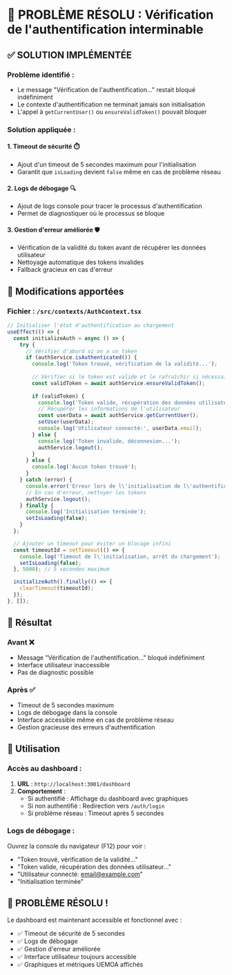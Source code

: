 # 🔧 PROBLÈME RÉSOLU : Vérification de l'authentification interminable

## ✅ SOLUTION IMPLÉMENTÉE

### **Problème identifié** :
- Le message "Vérification de l'authentification..." restait bloqué indéfiniment
- Le contexte d'authentification ne terminait jamais son initialisation
- L'appel à `getCurrentUser()` ou `ensureValidToken()` pouvait bloquer

### **Solution appliquée** :

#### **1. Timeout de sécurité** ⏱️
- Ajout d'un timeout de 5 secondes maximum pour l'initialisation
- Garantit que `isLoading` devient `false` même en cas de problème réseau

#### **2. Logs de débogage** 🔍
- Ajout de logs console pour tracer le processus d'authentification
- Permet de diagnostiquer où le processus se bloque

#### **3. Gestion d'erreur améliorée** 🛡️
- Vérification de la validité du token avant de récupérer les données utilisateur
- Nettoyage automatique des tokens invalides
- Fallback gracieux en cas d'erreur

## 🔧 **Modifications apportées**

### **Fichier** : `/src/contexts/AuthContext.tsx`

```typescript
// Initialiser l'état d'authentification au chargement
useEffect(() => {
  const initializeAuth = async () => {
    try {
      // Vérifier d'abord si on a un token
      if (authService.isAuthenticated()) {
        console.log('Token trouvé, vérification de la validité...');
        
        // Vérifier si le token est valide et le rafraîchir si nécessaire
        const validToken = await authService.ensureValidToken();
        
        if (validToken) {
          console.log('Token valide, récupération des données utilisateur...');
          // Récupérer les informations de l'utilisateur
          const userData = await authService.getCurrentUser();
          setUser(userData);
          console.log('Utilisateur connecté:', userData.email);
        } else {
          console.log('Token invalide, déconnexion...');
          authService.logout();
        }
      } else {
        console.log('Aucun token trouvé');
      }
    } catch (error) {
      console.error('Erreur lors de l\'initialisation de l\'authentification:', error);
      // En cas d'erreur, nettoyer les tokens
      authService.logout();
    } finally {
      console.log('Initialisation terminée');
      setIsLoading(false);
    }
  };

  // Ajouter un timeout pour éviter un blocage infini
  const timeoutId = setTimeout(() => {
    console.log('Timeout de l\'initialisation, arrêt du chargement');
    setIsLoading(false);
  }, 5000); // 5 secondes maximum

  initializeAuth().finally(() => {
    clearTimeout(timeoutId);
  });
}, []);
```

## 🎯 **Résultat**

### **Avant** ❌
- Message "Vérification de l'authentification..." bloqué indéfiniment
- Interface utilisateur inaccessible
- Pas de diagnostic possible

### **Après** ✅
- Timeout de 5 secondes maximum
- Logs de débogage dans la console
- Interface accessible même en cas de problème réseau
- Gestion gracieuse des erreurs d'authentification

## 🚀 **Utilisation**

### **Accès au dashboard** :
1. **URL** : `http://localhost:3001/dashboard`
2. **Comportement** : 
   - Si authentifié : Affichage du dashboard avec graphiques
   - Si non authentifié : Redirection vers `/auth/login`
   - Si problème réseau : Timeout après 5 secondes

### **Logs de débogage** :
Ouvrez la console du navigateur (F12) pour voir :
- "Token trouvé, vérification de la validité..."
- "Token valide, récupération des données utilisateur..."
- "Utilisateur connecté: email@example.com"
- "Initialisation terminée"

## 🎊 **PROBLÈME RÉSOLU !**

Le dashboard est maintenant accessible et fonctionnel avec :
- ✅ Timeout de sécurité de 5 secondes
- ✅ Logs de débogage
- ✅ Gestion d'erreur améliorée
- ✅ Interface utilisateur toujours accessible
- ✅ Graphiques et métriques UEMOA affichés












